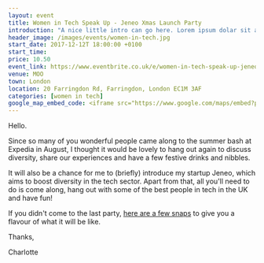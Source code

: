 ```yaml
---
layout: event
title: Women in Tech Speak Up - Jeneo Xmas Launch Party
introduction: "A nice little intro can go here. Lorem ipsum dolar sit amet, consectetur adipiscing elit, sed do eiusmod tempor."
header_image: /images/events/women-in-tech.jpg
start_date: 2017-12-12T 18:00:00 +0100
start_time:
price: 10.50
event_link: https://www.eventbrite.co.uk/e/women-in-tech-speak-up-jeneo-xmas-launch-party-tickets-37155754863
venue: MOO
town: London
location: 20 Farringdon Rd, Farringdon, London EC1M 3AF
categories: [women in tech]
google_map_embed_code: <iframe src="https://www.google.com/maps/embed?pb=!1m18!1m12!1m3!1d2482.6334202425883!2d-0.10774164886595701!3d51.519941017507605!2m3!1f0!2f0!3f0!3m2!1i1024!2i768!4f13.1!3m3!1m2!1s0x48761b4f164e8ca7%3A0xda98c65a50796554!2sMoo!5e0!3m2!1sen!2suk!4v1568855445754!5m2!1sen!2suk" width="600" height="450" frameborder="0" style="border:0;" allowfullscreen=""></iframe>
---
```


Hello.

Since so many of you wonderful people came along to the summer bash at Expedia in August, I thought it would be lovely to hang out again to discuss diversity, share our experiences and have a few festive drinks and nibbles.

It will also be a chance for me to (briefly) introduce my startup Jeneo, which aims to boost diversity in the tech sector. Apart from that, all you'll need to do is come along, hang out with some of the best people in tech in the UK and have fun!

If you didn't come to the last party, <a href="https://www.flickr.com/photos/paul_clarke/sets/72157685895792604">here are a few snaps</a> to give you a flavour of what it will be like.

Thanks,

Charlotte